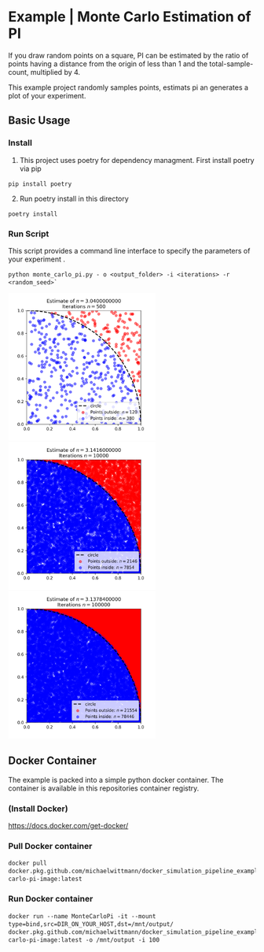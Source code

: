 # Example | Monte Carlo Estimation of PI

If you draw random points on a square, PI can be estimated by the ratio of points having a distance from the origin of less than 1 and the total-sample-count, multiplied by 4.

This example project randomly samples points, estimats pi an generates a plot of your experiment.

## Basic Usage

### Install
1. This project uses poetry for dependency managment. First install poetry via pip
```shell script
pip install poetry
```

2. Run poetry install in this directory
```shell script
poetry install
```

### Run Script
This script provides a command line interface to specify the parameters of your experiment .
```shell script
python monte_carlo_pi.py - o <output_folder> -i <iterations> -r <random_seed>`
```

<img src="img/pi_estmimate_n500.png" width="300" height="300"> <img src="img/pi_estmimate_n10000.png" width="300" height="300"> <img src="img/pi_estmimate_n100000.png" width="300" height="300">

## Docker Container
The example is packed into a simple python docker container. The container is available in this repositories container registry.

### (Install Docker)
https://docs.docker.com/get-docker/

### Pull Docker container
```shell script
docker pull docker.pkg.github.com/michaelwittmann/docker_simulation_pipeline_example/monte-carlo-pi-image:latest
```

### Run Docker container
```shell script
docker run --name MonteCarloPi -it --mount type=bind,src=DIR_ON_YOUR_HOST,dst=/mnt/output/ docker.pkg.github.com/michaelwittmann/docker_simulation_pipeline_example/monte-carlo-pi-image:latest -o /mnt/output -i 100
```

